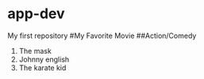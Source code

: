 # app-dev
My first repository
#My Favorite Movie
##Action/Comedy
1. The mask
2. Johnny english
3. The karate kid
